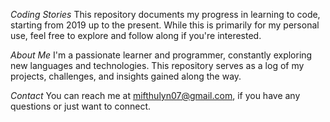 *Coding Stories*
This repository documents my progress in learning to code, starting from 2019 up to the present. While this is primarily for my personal use, feel free to explore and follow along if you're interested.

*About Me*
I'm a passionate learner and programmer, constantly exploring new languages and technologies. This repository serves as a log of my projects, challenges, and insights gained along the way.

*Contact*
You can reach me at mifthulyn07@gmail.com, if you have any questions or just want to connect.
